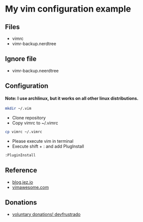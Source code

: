 # My vim configuration example

## Files

- vimrc
- vimr-backup.nerdtree 

## Ignore file

- vimr-backup.neerdtree

## Configuration

#### Note: I use archlinux, but it works on all other linux distributions.

```sh
mkdir ~/.vim
```
- Clone repository
- Copy vimrc to ~/.vimrc

```sh
cp vimrc ~/.vimrc
```

- Please execute vim in terminal
- Execute shift + : and add PlugInstall

```sh
:PluginInstall
```

## Reference

- [blog.jez.io](https://blog.jez.io/vim-as-an-ide/#plugin-delimitmate)
- [vimawesome.com](https://vimawesome.com/plugin/nerdtree-red)

## Donations

- [voluntary donations! devfrustrado](https://www.paypal.com/paypalme/devfrustrado)
